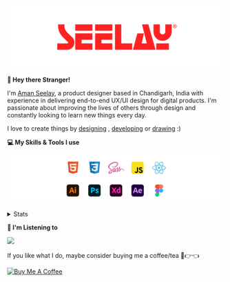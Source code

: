 [![banner](./images/seelay.svg)](https://www.seelay.in)

**👋 Hey there Stranger!**

I'm [Aman Seelay](https://www.seelay.in), a product designer based in Chandigarh, India with experience in delivering end-to-end UX/UI design for digital products. I'm passionate about improving the lives of others through design and constantly looking to learn new things every day.

I love to create things by [designing](https://www.seelay.in/#work) , [developing](https://www.seelay.in/#projects) or [drawing](https://art.seelay.in) :)

**💻 My Skills & Tools I use**

[![banner](./images/skills&tools.svg)](https://www.seelay.in/about)

<details>
  <summary>Stats</summary>

---

<!--START_SECTION:waka-->
![Profile Views](http://img.shields.io/badge/Profile%20Views-9-blue)

**🐱 My GitHub Data** 

> 📦 472.9 kB Used in GitHub's Storage 
 > 
> 🏆 428 Contributions in the Year 2023
 > 
> 💼 Opted to Hire
 > 
> 📜 1 Public Repository 
 > 
> 🔑 38 Private Repository 
 > 
**I'm a Night 🦉** 

```text
🌞 Morning                275 commits         ████░░░░░░░░░░░░░░░░░░░░░   17.65 % 
🌆 Daytime                267 commits         ████░░░░░░░░░░░░░░░░░░░░░   17.14 % 
🌃 Evening                452 commits         ███████░░░░░░░░░░░░░░░░░░   29.01 % 
🌙 Night                  564 commits         █████████░░░░░░░░░░░░░░░░   36.20 % 
```
📅 **I'm Most Productive on Sunday** 

```text
Monday                   208 commits         ███░░░░░░░░░░░░░░░░░░░░░░   13.35 % 
Tuesday                  278 commits         ████░░░░░░░░░░░░░░░░░░░░░   17.84 % 
Wednesday                148 commits         ██░░░░░░░░░░░░░░░░░░░░░░░   09.50 % 
Thursday                 245 commits         ████░░░░░░░░░░░░░░░░░░░░░   15.73 % 
Friday                   170 commits         ███░░░░░░░░░░░░░░░░░░░░░░   10.91 % 
Saturday                 209 commits         ███░░░░░░░░░░░░░░░░░░░░░░   13.41 % 
Sunday                   300 commits         █████░░░░░░░░░░░░░░░░░░░░   19.26 % 
```


📊 **This Week I Spent My Time On** 

```text
🕑︎ Time Zone: Asia/Kolkata

💬 Programming Languages: 
JavaScript               3 hrs 14 mins       ████████████░░░░░░░░░░░░░   49.79 % 
JSON                     2 hrs 20 mins       █████████░░░░░░░░░░░░░░░░   36.03 % 
CSS                      22 mins             █░░░░░░░░░░░░░░░░░░░░░░░░   05.80 % 
Other                    15 mins             █░░░░░░░░░░░░░░░░░░░░░░░░   03.96 % 
Bash                     7 mins              ░░░░░░░░░░░░░░░░░░░░░░░░░   02.00 % 

🔥 Editors: 
VS Code                  6 hrs 19 mins       ████████████████████████░   97.02 % 
Edge                     11 mins             █░░░░░░░░░░░░░░░░░░░░░░░░   02.98 % 

💻 Operating System: 
Windows                  6 hrs 30 mins       █████████████████████████   100.00 % 
```

**I Mostly Code in JavaScript** 

```text
JavaScript               27 repos            █████████████████░░░░░░░░   67.50 % 
TypeScript               10 repos            ██████░░░░░░░░░░░░░░░░░░░   25.00 % 
Java                     3 repos             ██░░░░░░░░░░░░░░░░░░░░░░░   07.50 % 
```




 Last Updated on 29/09/2023 06:38:24 UTC
<!--END_SECTION:waka-->

---

 </details>

**🎵 I'm Listening to**

<object data="https://now-play.vercel.app/api/generate?uid=7a17a86e-d6b7-43b5-8d9c-1d6dae42a779" >

  <img src="https://now-play.vercel.app/api/generate?uid=7a17a86e-d6b7-43b5-8d9c-1d6dae42a779" />

</object>

If you like what I do, maybe consider buying me a coffee/tea 🥺👉👈

<a href="https://www.buymeacoffee.com/seelay" target="_blank"><img src="https://cdn.buymeacoffee.com/buttons/v2/default-red.png" alt="Buy Me A Coffee" width="150" ></a>
